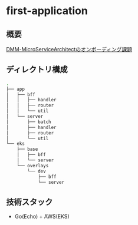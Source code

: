 # first-application

## 概要

[DMM-MicroServiceArchitectのオンボーディング課題](https://confl.arms.dmm.com/pages/viewpage.action?pageId=626261798)

## ディレクトリ構成

```bash
.
├── app
│   ├── bff
│   │   ├── handler
│   │   ├── router
│   │   └── util
│   └── server
│       ├── batch
│       ├── handler
│       ├── router
│       └── util
└── eks
    ├── base
    │   ├── bff
    │   └── server
    └── overlays
        └── dev
            ├── bff
            └── server
```

## 技術スタック

- Go(Echo) + AWS(EKS)
